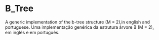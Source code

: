 # B_Tree
A generic implementation of the b-tree structure (M = 2),in english and portuguese. 
Uma implementação genérica da estrutura árvore B (M = 2), em inglês e em português.
